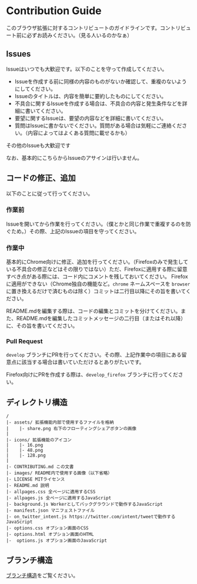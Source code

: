 # Contribution Guide

このブラウザ拡張に対するコントリビュートのガイドラインです。コントリビュート前に必ずお読みください。（見る人いるのかなぁ）  

## Issues

Issueはいつでも大歓迎です。以下のことを守って作成してください。  

- Issueを作成する前に同様の内容のものがないか確認して、重複のないようにしてください。
- Issueのタイトルは、内容を簡単に要約したものにしてください。
- 不具合に関するIssueを作成する場合は、不具合の内容と発生条件などを詳細に書いてください。
- 要望に関するIssueは、要望の内容などを詳細に書いてください。
- 質問はIssueに書かないでください。質問がある場合は気軽にご連絡ください。（内容によってはよくある質問に載せるかも）

その他のIssueも大歓迎です

なお、基本的にこちらからIssueのアサインは行いません。

## コードの修正、追加

以下のことに従って行ってください。

### 作業前

Issueを開いてから作業を行ってください。（僕とかと同じ作業で重複するのを防ぐため。）その際、上記のIssueの項目を守ってください。

### 作業中

基本的にChrome向けに修正、追加を行ってください。（Firefoxのみで発生している不具合の修正などはその限りではない）ただ、Firefoxに適用する際に留意すべき点がある際には、コード内にコメントを残しておいてください。
Firefoxに適用ができない（Chrome独自の機能など。`chrome` ネームスペースを `browser` に置き換えるだけで済むものは除く）コミットは二行目以降にその旨を書いてください。

README.mdを編集する際は、コードの編集とコミットを分けてください。また、README.mdを編集したコミットメッセージの二行目（またはそれ以降）に、その旨を書いてください。

### Pull Request

`develop` ブランチにPRを行ってください。その際、上記作業中の項目にある留意点に該当する場合は書いていただけるとありがたいです。

Firefox向けにPRを作成する際は、`develop_firefox` ブランチに行ってください。

## ディレクトリ構造

```
/
|- assets/ 拡張機能内部で使用するファイルを格納
|    |- share.png 右下のフローティングシェアボタンの画像
|
|- icons/ 拡張機能のアイコン
|    |- 16.png
|    |- 48.png
|    |- 128.png
|
|- CONTRIBUTING.md この文書
|- images/ README内で使用する画像（以下省略）
|- LICENSE MITライセンス
|- README.md 説明
|- allpages.css 全ページに適用するCSS
|- allpages.js 全ページに適用するJavaScript
|- background.js Workerとしてバックグラウンドで動作するJavaScript
|- manifest.json マニフェストファイル
|- on_twitter_intent.js https://twitter.com/intent/tweetで動作するJavaScript
|- options.css オプション画面のCSS
|- options.html オプション画面のHTML
|-  options.js オプション画面のJavaScript
```

## ブランチ構造

[ブランチ構造](https://github.com/alpaca-honke/twishare-to-misskey/wiki/ブランチ構造)をご覧ください。
